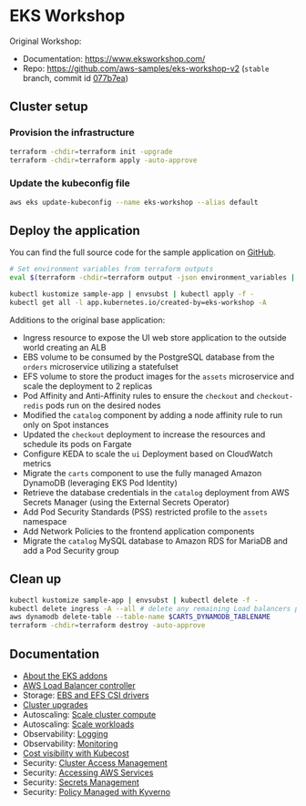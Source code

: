 # EKS Workshop

Original Workshop:
* Documentation: https://www.eksworkshop.com/
* Repo: https://github.com/aws-samples/eks-workshop-v2 (`stable` branch, commit id [077b7ea](https://github.com/aws-samples/eks-workshop-v2/tree/077b7ea90212c9b11711c4cf95bdd7520c65db90))

## Cluster setup

### Provision the infrastructure
```bash
terraform -chdir=terraform init -upgrade
terraform -chdir=terraform apply -auto-approve
```

### Update the kubeconfig file
```bash
aws eks update-kubeconfig --name eks-workshop --alias default
```

## Deploy the application
You can find the full source code for the sample application on [GitHub](https://github.com/aws-containers/retail-store-sample-app).
```bash
# Set environment variables from terraform outputs
eval $(terraform -chdir=terraform output -json environment_variables | jq -r 'to_entries | .[] | "export \(.key)=\"\(.value)\""')

kubectl kustomize sample-app | envsubst | kubectl apply -f -
kubectl get all -l app.kubernetes.io/created-by=eks-workshop -A
```

Additions to the original base application:
* Ingress resource to expose the UI web store application to the outside world creating an ALB
* EBS volume to be consumed by the PostgreSQL database from the `orders` microservice utilizing a statefulset
* EFS volume to store the product images for the `assets` microservice and scale the deployment to 2 replicas
* Pod Affinity and Anti-Affinity rules to ensure the `checkout` and `checkout-redis` pods run on the desired nodes
* Modified the `catalog` component by adding a node affinity rule to run only on Spot instances
* Updated the `checkout` deployment to increase the resources and schedule its pods on Fargate
* Configure KEDA to scale the `ui` Deployment based on CloudWatch metrics
* Migrate the `carts` component to use the fully managed Amazon DynamoDB (leveraging EKS Pod Identity)
* Retrieve the database credentials in the `catalog` deployment from AWS Secrets Manager (using the External Secrets Operator)
* Add Pod Security Standards (PSS) restricted profile to the `assets` namespace
* Add Network Policies to the frontend application components
* Migrate the `catalog` MySQL database to Amazon RDS for MariaDB and add a Pod Security group

## Clean up
```bash
kubectl kustomize sample-app | envsubst | kubectl delete -f -
kubectl delete ingress -A --all # delete any remaining Load balancers provisioned by the ingress ALB controller
aws dynamodb delete-table --table-name $CARTS_DYNAMODB_TABLENAME
terraform -chdir=terraform destroy -auto-approve
```

## Documentation
* [About the EKS addons](./docs/eks-addons.md)
* [AWS Load Balancer controller](./docs/load-balancer.md)
* Storage: [EBS and EFS CSI drivers](./docs/storage.md)
* [Cluster upgrades](./docs/managed-node-groups.md)
* Autoscaling: [Scale cluster compute](./docs/auto-scaling/cluster-autoscaling.md)
* Autoscaling: [Scale workloads](./docs/auto-scaling/workload-autoscaling.md)
* Observability: [Logging](./docs/observability/logging.md)
* Observability: [Monitoring](./docs/observability/monitoring.md)
* [Cost visibility with Kubecost](./docs/observability/kubecost.md)
* Security: [Cluster Access Management](./docs/security/cluster-access.md)
* Security: [Accessing AWS Services](./docs/security/service-access.md)
* Security: [Secrets Management](./docs/security/secrets-management.md)
* Security: [Policy Managed with Kyverno](./docs/security/kyverno.md)

